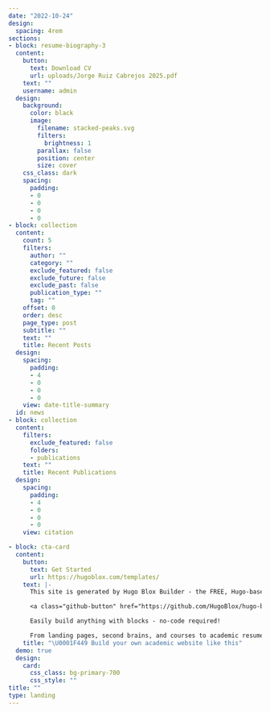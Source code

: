 ```yaml
---
date: "2022-10-24"
design:
  spacing: 4rem
sections:
- block: resume-biography-3
  content:
    button:
      text: Download CV
      url: uploads/Jorge Ruiz Cabrejos 2025.pdf
    text: ""
    username: admin
  design:
    background:
      color: black
      image:
        filename: stacked-peaks.svg
        filters:
          brightness: 1
        parallax: false
        position: center
        size: cover
    css_class: dark
    spacing:
      padding:
      - 0
      - 0
      - 0
      - 0
- block: collection
  content:
    count: 5
    filters:
      author: ""
      category: ""
      exclude_featured: false
      exclude_future: false
      exclude_past: false
      publication_type: ""
      tag: ""
    offset: 0
    order: desc
    page_type: post
    subtitle: ""
    text: ""
    title: Recent Posts
  design:
    spacing:
      padding:
      - 4
      - 0
      - 0
      - 0
    view: date-title-summary
  id: news
- block: collection
  content:
    filters:
      exclude_featured: false
      folders:
      - publications
    text: ""
    title: Recent Publications
  design:
    spacing:
      padding:
      - 4
      - 0
      - 0
      - 0
    view: citation

- block: cta-card
  content:
    button:
      text: Get Started
      url: https://hugoblox.com/templates/
    text: |-
      This site is generated by Hugo Blox Builder - the FREE, Hugo-based open source website builder trusted by 250,000+ academics like you.

      <a class="github-button" href="https://github.com/HugoBlox/hugo-blox-builder" data-color-scheme="no-preference: light; light: light; dark: dark;" data-icon="octicon-star" data-size="large" data-show-count="true" aria-label="Star HugoBlox/hugo-blox-builder on GitHub">Star</a>

      Easily build anything with blocks - no-code required!

      From landing pages, second brains, and courses to academic resumés, conferences, and tech blogs.
    title: "\U0001F449 Build your own academic website like this"
  demo: true
  design:
    card:
      css_class: bg-primary-700
      css_style: ""
title: ""
type: landing
---
```

